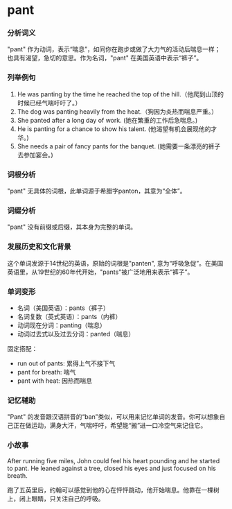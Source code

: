 # pant

### 分析词义

  

"pant" 作为动词，表示“喘息”，如同你在跑步或做了大力气的活动后喘息一样；也具有渴望，急切的意思。作为名词，"pant" 在美国英语中表示“裤子”。

  

### 列举例句

  

1.  He was panting by the time he reached the top of the hill.（他爬到山顶的时候已经气喘吁吁了。）
2.  The dog was panting heavily from the heat.（狗因为炎热而喘息严重。）
3.  She panted after a long day of work. (她在繁重的工作后急喘息。)
4.  He is panting for a chance to show his talent. (他渴望有机会展现他的才华。)
5.  She needs a pair of fancy pants for the banquet. (她需要一条漂亮的裤子去参加宴会。)

  

### 词根分析

  

"pant" 无具体的词根，此单词源于希腊字panton，其意为“全体”。

  

### 词缀分析

  

"pant" 没有前缀或后缀，其本身为完整的单词。

  

### 发展历史和文化背景

  

这个单词发源于14世纪的英语，原始的词根是"panten", 意为“呼吸急促”。在美国英语里，从19世纪的60年代开始，"pants"被广泛地用来表示“裤子”。

  

### 单词变形

  

*   名词（美国英语）：pants（裤子）
*   名词复数（英式英语）：pants（内裤）
*   动词现在分词：panting（喘息）
*   动词过去式以及过去分词：panted（喘息）

  

固定搭配：

  

*   run out of pants: 累得上气不接下气
*   pant for breath: 喘气
*   pant with heat: 因热而喘息

  

### 记忆辅助

  

"Pant" 的发音跟汉语拼音的“ban”类似，可以用来记忆单词的发音。你可以想象自己正在做运动，满身大汗，气喘吁吁，希望能“搬”进一口冷空气来记住它。

  

### 小故事

  

After running five miles, John could feel his heart pounding and he started to pant. He leaned against a tree, closed his eyes and just focused on his breath.

  

跑了五英里后，约翰可以感觉到他的心在怦怦跳动，他开始喘息。他靠在一棵树上，闭上眼睛，只关注自己的呼吸。
